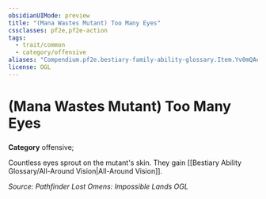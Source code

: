 ```yaml
---
obsidianUIMode: preview
title: "(Mana Wastes Mutant) Too Many Eyes"
cssclasses: pf2e,pf2e-action
tags:
  - trait/common
  - category/offensive
aliases: "Compendium.pf2e.bestiary-family-ability-glossary.Item.Yv0mQAeVuQ2Id9vk"
license: OGL
---
```

# (Mana Wastes Mutant) Too Many Eyes

### 

**Category** offensive; 




Countless eyes sprout on the mutant's skin. They gain [[Bestiary Ability Glossary/All-Around Vision|All-Around Vision]].

*Source: Pathfinder Lost Omens: Impossible Lands*
*OGL*